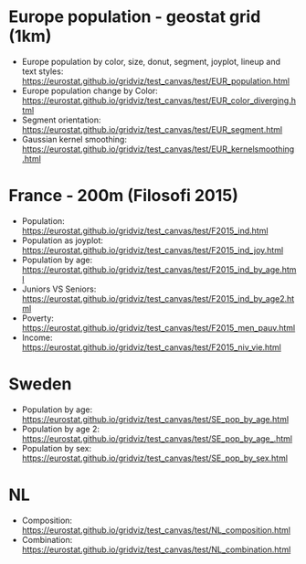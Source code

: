 # Europe population - geostat grid (1km)

- Europe population by color, size, donut, segment, joyplot, lineup and text styles: https://eurostat.github.io/gridviz/test_canvas/test/EUR_population.html
- Europe population change by Color: https://eurostat.github.io/gridviz/test_canvas/test/EUR_color_diverging.html
- Segment orientation: https://eurostat.github.io/gridviz/test_canvas/test/EUR_segment.html
- Gaussian kernel smoothing: https://eurostat.github.io/gridviz/test_canvas/test/EUR_kernelsmoothing.html

# France - 200m (Filosofi 2015)

- Population: https://eurostat.github.io/gridviz/test_canvas/test/F2015_ind.html
- Population as joyplot: https://eurostat.github.io/gridviz/test_canvas/test/F2015_ind_joy.html
- Population by age: https://eurostat.github.io/gridviz/test_canvas/test/F2015_ind_by_age.html
- Juniors VS Seniors: https://eurostat.github.io/gridviz/test_canvas/test/F2015_ind_by_age2.html
- Poverty: https://eurostat.github.io/gridviz/test_canvas/test/F2015_men_pauv.html
- Income: https://eurostat.github.io/gridviz/test_canvas/test/F2015_niv_vie.html

# Sweden

- Population by age: https://eurostat.github.io/gridviz/test_canvas/test/SE_pop_by_age.html
- Population by age 2: https://eurostat.github.io/gridviz/test_canvas/test/SE_pop_by_age_.html
- Population by sex: https://eurostat.github.io/gridviz/test_canvas/test/SE_pop_by_sex.html

# NL

- Composition: https://eurostat.github.io/gridviz/test_canvas/test/NL_composition.html
- Combination: https://eurostat.github.io/gridviz/test_canvas/test/NL_combination.html
